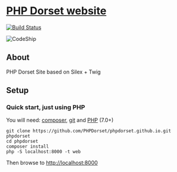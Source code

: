 # [PHP Dorset website](https://www.phpdorset.co.uk/)

[![Build Status](https://travis-ci.org/PHPDorset/phpdorset.github.io.svg)](https://travis-ci.org/PHPDorset/phpdorset.github.io)

![CodeShip](https://www.codeship.io/projects/27f6e9c0-b442-0131-3b9b-2a70137e052b/status)

## About

PHP Dorset Site based on Silex + Twig

## Setup

### Quick start, just using PHP

You will need: [composer](https://getcomposer.org/download/), [git](https://git-scm.com/downloads) and [PHP](https://php.net/) (7.0+)

    git clone https://github.com/PHPDorset/phpdorset.github.io.git phpdorset
    cd phpdorset
    composer install
    php -S localhost:8000 -t web
    
Then browse to [http://localhost:8000](http://localhost:8000)

